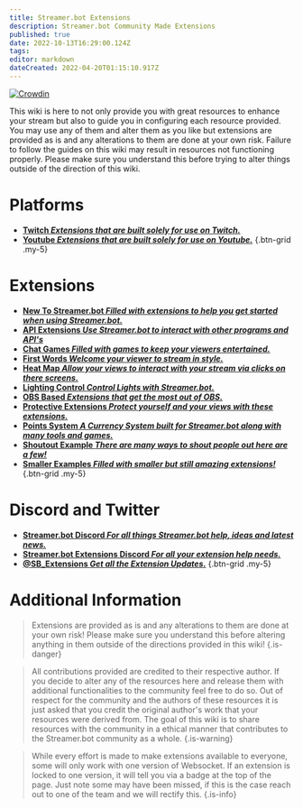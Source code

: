 ```yaml
---
title: Streamer.bot Extensions
description: Streamer.bot Community Made Extensions
published: true
date: 2022-10-13T16:29:00.124Z
tags: 
editor: markdown
dateCreated: 2022-04-20T01:15:10.917Z
---
```


[![Crowdin](https://badges.crowdin.net/streamer-bot-extensions-wiki/localized.svg)](https://translate.botextensions.dev/project/streamer-bot-extensions-wiki)


This wiki is here to not only provide you with great resources to enhance your stream but also to guide you in configuring each resource provided. You may use any of them and alter them as you like but extensions are provided as is and any alterations to them are done at your own risk. Failure to follow the guides on this wiki may result in resources not functioning properly. Please make sure you understand this before trying to alter things outside of the direction of this wiki.
# Platforms

- [<i class="mdi mdi-twitch text--twitch"></i> **Twitch *Extensions that are built solely for use on Twitch.***](/en/extensions/twitch)
- [<i class="mdi mdi-youtube text--youtube" ></i> **Youtube *Extensions that are built solely for use on Youtube.***](/en/extensions/youtube/youtube)
{.btn-grid .my-5}

# Extensions


- [ <i class="mdi mdi-new-box" style="color: deepskyblue;"></i> **New To Streamer.bot *Filled with extensions to help you get started when using Streamer.bot.*** ](/en/extensions/new-to-sb)
-  [<i class="mdi mdi-api" style="color: deepskyblue"></i> **API Extensions *Use Streamer.bot to interact with other programs and API's***](/en/extensions/api-extensions)
- [<i class="mdi mdi-dice-6" style="color: deepskyblue"></i> **Chat Games *Filled with games to keep your viewers entertained.***](/en/extensions/chat-games)
- [<i class="mdi mdi-chat" style="color: deepskyblue"></i> **First Words *Welcome your viewer to stream in style.***](/en/extensions/first-words)
- [<i class="mdi mdi-cursor-default-click" style="color: deepskyblue"></i> **Heat Map *Allow your views to interact with your stream via clicks on there screens.***](/en/extensions/heat-map/heat-map)
- [<i class="mdi mdi-lightbulb-on" style="color: deepskyblue"></i> **Lighting Control *Control Lights with Streamer.bot.***](/en/extensions/lighting-control/lighting-control-links)
- [<i class="mdi mdi-antenna" style="color: deepskyblue"></i> **OBS Based *Extensions that get the most out of OBS.***](/en/extensions/obs-based-extensions)
- [<i class="mdi mdi-shield-half-full" style="color: deepskyblue"></i> **Protective Extensions *Protect yourself and your views with these extensions.***](/en/extensions/protective-extensions)
- [<i class="fas fa-coins" style="color: deepskyblue"></i> **Points System *A Currency System built for Streamer.bot along with many tools and games.***](/en/extensions/points-system)
- [<i class="mdi mdi-bullhorn" style="color: deepskyblue"></i> **Shoutout Example *There are many ways to shout people out here are a few!***](/en/extensions/shoutouts/shoutout-examples)
- [<i class="fas fa-heart" style="color: deepskyblue"></i> **Smaller Examples *Filled with smaller but still amazing extensions!***](/en/extensions/smaller-extensions)
{.btn-grid .my-5}



 
# Discord and Twitter
- [<i class="mdi mdi-discord text--discord"></i>**Streamer.bot Discord *For all things Streamer.bot help, ideas and latest news.***](https://discord.gg/6jBaYeatnZ)
- [<i class="mdi mdi-discord text--discord"></i>**Streamer.bot Extensions Discord *For all your extension help needs.***](https://discord.gg/a9ttKtkUZ7)
- [<i class="mdi mdi-twitter" style="color:#1DA1F2"></i> **@SB_Extensions *Get all the Extension Updates.***](https://twitter.com/SB_Extensions)
{.btn-grid .my-5}

# Additional Information

>Extensions are provided as is and any alterations to them are done at your own risk!
Please make sure you understand this before altering anything in them outside of the directions provided in this wiki!
{.is-danger}

>All contributions provided are credited to their respective author.
If you decide to alter any of the resources here and release them with additional functionalities to the community feel free to do so.
Out of respect for the community and the authors of these resources it is just asked that you credit the original author's work that your resources were derived from.
The goal of this wiki is to share resources with the community in a ethical manner that contributes to the Streamer.bot community as a whole.
{.is-warning}

> While every effort is made to make extensions available to everyone, some will only work with one version of Websocket. If an extension is locked to one version, it will tell you via a badge at the top of the page. Just note some may have been missed, if this is the case reach out to one of the team and we will rectify this. {.is-info}